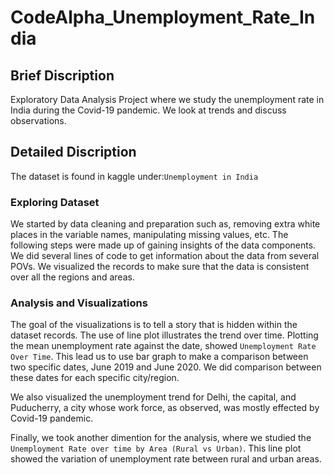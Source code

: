 # CodeAlpha_Unemployment_Rate_India
## Brief Discription
Exploratory Data Analysis Project where we study the unemployment rate in India during the Covid-19 pandemic. We look at trends and discuss observations.
## Detailed Discription
The dataset is found in kaggle under:`Unemployment in India`
### Exploring Dataset
We started by data cleaning and preparation such as, removing extra white places in the variable names, manipulating missing values, etc. The following steps were made up of gaining insights of the data components. We did several lines of code to get information about the data from several POVs. 
We visualized the records to make sure that the data is consistent over all the regions and areas.
### Analysis and Visualizations
The goal of the visualizations is to tell a story that is hidden within the dataset records. The use of line plot illustrates the trend over time. Plotting the mean unemployment rate against the date, showed `Unemployment Rate Over Time`. This lead us to use bar graph to make a comparison between two specific dates, June 2019 and June 2020. We did comparison between these dates for each specific city/region.

We also visualized the unemployment trend for Delhi, the capital, and Puducherry, a city whose work force, as observed, was mostly effected by Covid-19 pandemic.

Finally, we took another dimention for the analysis, where we studied the `Unemployment Rate over time by Area (Rural vs Urban)`. This line plot showed the variation of unemployment rate between rural and urban areas.
